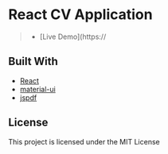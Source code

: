 # React CV Application

> - [Live Demo](https://


## Built With
* [React](https://reactjs.org/)
* [material-ui](https://material-ui.com/)
* [jspdf](https://github.com/MrRio/jsPDF)

## License
This project is licensed under the MIT License
